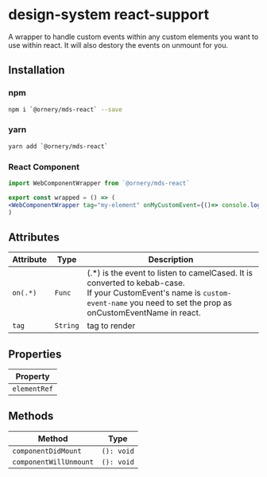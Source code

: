 # 

# design-system react-support
A wrapper to handle custom events within any custom elements you want to use within react.
It will also destory the events on unmount for you.

## Installation

### npm
```bash
npm i `@ornery/mds-react` --save
```

### yarn
```bash
yarn add `@ornery/mds-react`
```

### React Component
```jsx
import WebComponentWrapper from `@ornery/mds-react`

export const wrapped = () => (
<WebComponentWrapper tag="my-element" onMyCustomEvent={()=> console.log('I haz cuztem events!')} />
)
```

## Attributes

| Attribute | Type     | Description                                      |
|-----------|----------|--------------------------------------------------|
| `on(.*)`  | `Func`   | (.*) is the event to listen to camelCased. It is converted to kebab-case. <br />If your CustomEvent's name is `custom-event-name` you need to set the prop as onCustomEventName in react. |
| `tag`     | `String` | tag to render                                    |

## Properties

| Property     |
|--------------|
| `elementRef` |

## Methods

| Method                 | Type       |
|------------------------|------------|
| `componentDidMount`    | `(): void` |
| `componentWillUnmount` | `(): void` |
